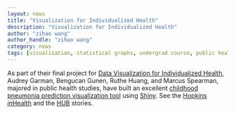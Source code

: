 ```yaml
---
layout: news
title: "Visualization for Individualized Health"
description: "Visualization for Individualized Health"
author: "zihao wang"
author_handle: "zihao wang"
category: news
tags: [visualization, statistical graphs, undergrad course, public health major]
---
```


As part of their final project for [Data Visualization for Individualized Health](https://isis.jhu.edu/classes/results.aspx), Audrey Garman, Bengucan Gunen, Ruthe Huang, and Marcus Spearman, majored in public health studies, have built an excellent [childhood pneumonia prediction visualization tool](https://audgar.shinyapps.io/pneumonia/) using [Shiny](http://shiny.rstudio.com/). See the [Hopkins *in*Health](http://hopkinsinhealth.jhu.edu/news-and-blog/hopkins-students-undertake-data-visualization-to-improve-health-care) and the [HUB](http://hub.jhu.edu/2016/05/23/data-visualization-course) stories.